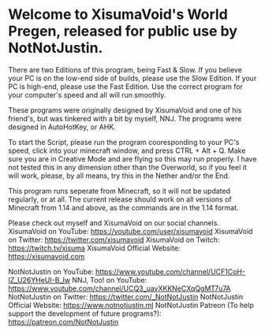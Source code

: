 # Welcome to XisumaVoid's World Pregen, released for public use by NotNotJustin.

There are two Editions of this program, being Fast & Slow. If you believe your PC is on the low-end side of builds, please use the Slow Edition. If your PC is high-end, please use the Fast Edition. Use the correct program for your computer's speed and all will run smoothly.

These programs were originally designed by XisumaVoid and one of his friend's, but was tinkered with a bit by myself, NNJ. The programs were designed in AutoHotKey, or AHK.

To start the Script, please run the program cooresponding to your PC's speed, click into your minecraft window, and press CTRL + Alt + Q. Make sure you are in Creative Mode and are flying so this may run properly. I have not tested this in any dimension other than the Overworld, so if you feel it will work, please, by all means, try this in the Nether and/or the End.

This program runs seperate from Minecraft, so it will not be updated regularly, or at all. The current release should work on all versions of Minecraft from 1.14 and above, as the commands are in the 1.14 format.

Please check out myself and XisumaVoid on our social channels.
XisumaVoid on YouTube: https://youtube.com/user/xisumavoid
XisumaVoid on Twitter: https://twitter.com/xisumavoid
XisumaVoid on Twitch: https://twitch.tv/xisuma
XisumaVoid Official Website: https://xisumavoid.com

NotNotJustin on YouTube: https://www.youtube.com/channel/UCF1CoH-IZ_U26YHeUI-B_lw
NNJ, Too! on YouTube: https://www.youtube.com/channel/UCQ3_uavXKKNeCXqQgMT7u7A
NotNotJustin on Twitter: https://twitter.com/_NotNotJustin
NotNotJustin Official Website: https://www.notnotjustin.ml
NotNotJustin Patreon (To help support the development of future programs?): https://patreon.com/NotNotJustin